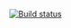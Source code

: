 [![Build status](https://ci.appveyor.com/api/projects/status/qf2yfwpl1qomnyyj?svg=true)](https://ci.appveyor.com/project/AshurMezan/netologi-cardbalance)
